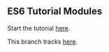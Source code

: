 ## ES6 Tutorial Modules

Start the tutorial [here](http://ccoenraets.github.io/es6-tutorial).

This branch tracks [here](https://ccoenraets.github.io/es6-tutorial/modules/).

